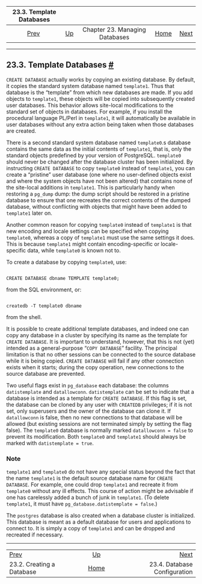 <!--?xml version="1.0" encoding="UTF-8" standalone="no"?-->

|                   23.3. Template Databases                   |                                                                |                                |                                                       |                                                               |
| :----------------------------------------------------------: | :------------------------------------------------------------- | :----------------------------: | ----------------------------------------------------: | ------------------------------------------------------------: |
| [Prev](manage-ag-createdb.html "23.2. Creating a Database")  | [Up](managing-databases.html "Chapter 23. Managing Databases") | Chapter 23. Managing Databases | [Home](index.html "PostgreSQL 17devel Documentation") |  [Next](manage-ag-config.html "23.4. Database Configuration") |

***

## 23.3. Template Databases [#](#MANAGE-AG-TEMPLATEDBS)

`CREATE DATABASE` actually works by copying an existing database. By default, it copies the standard system database named `template1`. Thus that database is the “template” from which new databases are made. If you add objects to `template1`, these objects will be copied into subsequently created user databases. This behavior allows site-local modifications to the standard set of objects in databases. For example, if you install the procedural language PL/Perl in `template1`, it will automatically be available in user databases without any extra action being taken when those databases are created.

There is a second standard system database named `template0`.s database contains the same data as the initial contents of `template1`, that is, only the standard objects predefined by your version of PostgreSQL. `template0` should never be changed after the database cluster has been initialized. By instructing `CREATE DATABASE` to copy `template0` instead of `template1`, you can create a “pristine” user database (one where no user-defined objects exist and where the system objects have not been altered) that contains none of the site-local additions in `template1`. This is particularly handy when restoring a `pg_dump` dump: the dump script should be restored in a pristine database to ensure that one recreates the correct contents of the dumped database, without conflicting with objects that might have been added to `template1` later on.

Another common reason for copying `template0` instead of `template1` is that new encoding and locale settings can be specified when copying `template0`, whereas a copy of `template1` must use the same settings it does. This is because `template1` might contain encoding-specific or locale-specific data, while `template0` is known not to.

To create a database by copying `template0`, use:

```

CREATE DATABASE dbname TEMPLATE template0;
```

from the SQL environment, or:

```

createdb -T template0 dbname
```

from the shell.

It is possible to create additional template databases, and indeed one can copy any database in a cluster by specifying its name as the template for `CREATE DATABASE`. It is important to understand, however, that this is not (yet) intended as a general-purpose “`COPY DATABASE`” facility. The principal limitation is that no other sessions can be connected to the source database while it is being copied. `CREATE DATABASE` will fail if any other connection exists when it starts; during the copy operation, new connections to the source database are prevented.

Two useful flags exist in `pg_database` each database: the columns `datistemplate` and `datallowconn`. `datistemplate` can be set to indicate that a database is intended as a template for `CREATE DATABASE`. If this flag is set, the database can be cloned by any user with `CREATEDB` privileges; if it is not set, only superusers and the owner of the database can clone it. If `datallowconn` is false, then no new connections to that database will be allowed (but existing sessions are not terminated simply by setting the flag false). The `template0` database is normally marked `datallowconn = false` to prevent its modification. Both `template0` and `template1` should always be marked with `datistemplate = true`.

### Note

`template1` and `template0` do not have any special status beyond the fact that the name `template1` is the default source database name for `CREATE DATABASE`. For example, one could drop `template1` and recreate it from `template0` without any ill effects. This course of action might be advisable if one has carelessly added a bunch of junk in `template1`. (To delete `template1`, it must have `pg_database.datistemplate = false`.)

The `postgres` database is also created when a database cluster is initialized. This database is meant as a default database for users and applications to connect to. It is simply a copy of `template1` and can be dropped and recreated if necessary.

***

|                                                              |                                                                |                                                               |
| :----------------------------------------------------------- | :------------------------------------------------------------: | ------------------------------------------------------------: |
| [Prev](manage-ag-createdb.html "23.2. Creating a Database")  | [Up](managing-databases.html "Chapter 23. Managing Databases") |  [Next](manage-ag-config.html "23.4. Database Configuration") |
| 23.2. Creating a Database                                    |      [Home](index.html "PostgreSQL 17devel Documentation")     |                                  23.4. Database Configuration |
